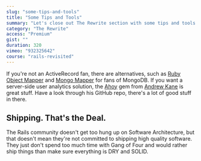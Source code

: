 ```yaml
---
slug: "some-tips-and-tools"
title: "Some Tips and Tools"
summary: "Let's close out The Rewrite section with some tips and tools. Some of you might be using MongoDB, or just not dig the ActiveRecord pattern. This is OK."
category: "The Rewrite"
access: "Premium"
gist: ""
duration: 320
vimeo: "932325642"
course: "rails-revisited"
---
```


If you're not an ActiveRecord fan, there are alternatives, such as [Ruby Object Mapper](https://rom-rb.org) and [Mongo Mapper](https://mongomapper.com) for fans of MongoDB. If you want a server-side user analytics solution, the [Ahoy](https://github.com/ankane/ahoy) gem from [Andrew Kane](https://github.com/ankane) is great stuff. Have a look through his GitHub repo, there's a lot of good stuff in there.

## Shipping. That's the Deal.

The Rails community doesn't get too hung up on Software Architecture, but that doesn't mean they're not committed to shipping high quality software. They just don't spend too much time with Gang of Four and would rather ship things than make sure everything is DRY and SOLID.
